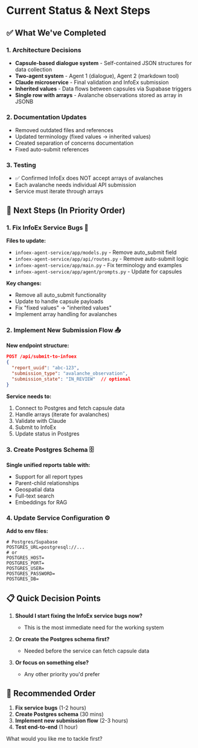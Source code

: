 # Current Status & Next Steps

## ✅ What We've Completed

### 1. Architecture Decisions
- **Capsule-based dialogue system** - Self-contained JSON structures for data collection
- **Two-agent system** - Agent 1 (dialogue), Agent 2 (markdown tool)
- **Claude microservice** - Final validation and InfoEx submission
- **Inherited values** - Data flows between capsules via Supabase triggers
- **Single row with arrays** - Avalanche observations stored as array in JSONB

### 2. Documentation Updates
- Removed outdated files and references
- Updated terminology (fixed values → inherited values)
- Created separation of concerns documentation
- Fixed auto-submit references

### 3. Testing
- ✅ Confirmed InfoEx does NOT accept arrays of avalanches
- Each avalanche needs individual API submission
- Service must iterate through arrays

## 🚀 Next Steps (In Priority Order)

### 1. Fix InfoEx Service Bugs 🔧
**Files to update:**
- `infoex-agent-service/app/models.py` - Remove auto_submit field
- `infoex-agent-service/app/api/routes.py` - Remove auto-submit logic
- `infoex-agent-service/app/main.py` - Fix terminology and examples
- `infoex-agent-service/app/agent/prompts.py` - Update for capsules

**Key changes:**
- Remove all auto_submit functionality
- Update to handle capsule payloads
- Fix "fixed values" → "inherited values"
- Implement array handling for avalanches

### 2. Implement New Submission Flow 📤
**New endpoint structure:**
```json
POST /api/submit-to-infoex
{
  "report_uuid": "abc-123",
  "submission_type": "avalanche_observation",
  "submission_state": "IN_REVIEW"  // optional
}
```

**Service needs to:**
1. Connect to Postgres and fetch capsule data
2. Handle arrays (iterate for avalanches)
3. Validate with Claude
4. Submit to InfoEx
5. Update status in Postgres

### 3. Create Postgres Schema 🗄️
**Single unified reports table with:**
- Support for all report types
- Parent-child relationships
- Geospatial data
- Full-text search
- Embeddings for RAG

### 4. Update Service Configuration ⚙️
**Add to env files:**
```env
# Postgres/Supabase
POSTGRES_URL=postgresql://...
# or
POSTGRES_HOST=
POSTGRES_PORT=
POSTGRES_USER=
POSTGRES_PASSWORD=
POSTGRES_DB=
```

## 📋 Quick Decision Points

1. **Should I start fixing the InfoEx service bugs now?**
   - This is the most immediate need for the working system

2. **Or create the Postgres schema first?**
   - Needed before the service can fetch capsule data

3. **Or focus on something else?**
   - Any other priority you'd prefer

## 🎯 Recommended Order

1. **Fix service bugs** (1-2 hours)
2. **Create Postgres schema** (30 mins)
3. **Implement new submission flow** (2-3 hours)
4. **Test end-to-end** (1 hour)

What would you like me to tackle first?
